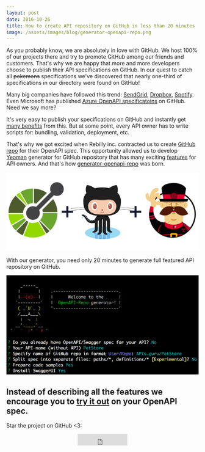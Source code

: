 ```yaml
---
layout: post
date: 2016-10-26
title: How to create API repository on GitHub in less than 20 minutes
image: /assets/images/blog/generator-openapi-repo.png
---
```

As you probably know, we are absolutely in love with GitHub.
We host 100% of our projects there and try to promote GitHub among our friends and customers. That's why we are happy that more and more developers choose to publish their API specifications on GitHub. In our quest to catch all ~~pokemons~~ specifications we've discovered that nearly one-third of specifications in our directory were found on GitHub!

Many big companies have followed this trend: [SendGrid](https://github.com/sendgrid/sendgrid-oai), [Dropbox](https://github.com/dropbox/dropbox-api-spec), [Spotify](https://github.com/spotify/web-api).
Even Microsoft has published [Azure OpenAPI specificatoins](https://github.com/Azure/azure-rest-api-specs) on GitHub. Need we say more?

It's very easy to publish your specifications on GitHub and instantly get [many benefits](https://github.com/Rebilly/generator-openapi-repo#why) from this.
But at some point, every API owner has to write scripts for: bundling, validation, deployment, etc.

That's why we got excited when Rebilly inc. contracted us to create [GitHub repo](https://github.com/Rebilly/RebillyAPI) for their OpenAPI spec.
This opportunity allowed us to develop [Yeoman](http://yeoman.io/) generator for GitHub repository that has many exciting [features](https://github.com/Rebilly/generator-openapi-repo#features) for API owners.
And that's how [generator-openapi-repo](https://github.com/Rebilly/generator-openapi-repo) was born.

[![generator-openapi-repo](/assets/images/blog/generator-openapi-repo.png)](https://github.com/Rebilly/generator-openapi-repo)

<!--more-->

With our generator, you need only 20 minutes to generate full featured API repository on GitHub.

![generator screenshot](/assets/images/blog/generator-screenshot.png)

Instead of describing all the features we encourage you to [try it out](https://github.com/Rebilly/generator-openapi-repo#installation) on your OpenAPI spec.
-----------------------------
Star the project on GitHub <3:
<center><iframe src="https://ghbtns.com/github-btn.html?user=Rebilly&repo=generator-openapi-repo&type=star&count=true&size=large"
      frameborder="0" scrolling="0" width="130px" height="30px"></iframe></center>
